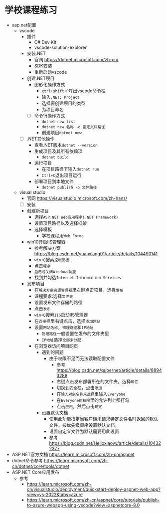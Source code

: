 # 学校课程练习
* asp.net配置
  * vscode
    * 插件
      * C# Dev Kit
      * vscode-solution-explorer
    * 安装.NET
      * 官网 https://dotnet.microsoft.com/zh-cn/
      * SDK安装
      * 重新启动vscode
    * 创建.NET项目
      * 图形化操作方式
        * `ctrl+shift+P`呼出vscode命令栏
        * 输入`.NET: Project`
        * 选择要创建项目的类型
        * 为项目命名
      * [ ] 命令行操作方式
        * `dotnet new list`
        * `dotnet new 名称 -o 指定文件路径`
        * 创建项目`dotnet new`
    * [ ] .NET其他操作
      * 查看.NET版本`dotnet --version`
      * 生成项目及其所有依赖项
        * `dotnet build`
      * 运行项目
        * 在项目路径下输入`dotnet run`
        * `Ctrl+C`退出项目运行
      * 部署项目到本地文件
        * `dotnet publish -o 文件路径`
  * visual studio
    * 官网 https://visualstudio.microsoft.com/zh-hans/
    * [ ] 安装
    * 创建新项目
      * 选择`ASP.NET Web应用程序(.NET Framework)`
      * 设置项目路径以及选择框架
      * 选择模板
        * 学校课程用`Web Forms`
    * win10开启IIS管理器
      * 参考解决方案 https://blog.csdn.net/yuanxiang01/article/details/104490141
      * `win+Q`搜索`控制面板`
      * 点击`程序`
      * `启用或关闭Windows功能`
      * 找到并勾选`Internet Information Services`
    * 发布项目
      * 在`解决方案资源管理器`里右键点击项目，选择`发布`
      * 课程要求:选择`文件夹`
      * 设置发布文件存储的路径
      * 点击`发布`
      * `win+Q`搜索`IIS`启动IIS管理器
      * 在`连接`栏里右键点击，选择`添加网站`
      * 设置`网站名称`，`物理路径`和`IP地址`
        * `物理路径`一般设置在发布的文件夹里
        * `IP地址`选择`全部未分配`
      * 在浏览器访问项目网页
        * 遇到的问题
          * 由于权限不足而无法读取配置文件
            * 参考 https://blog.csdn.net/qubernet/article/details/88943288
            * 右键点击发布部署所在的文件夹，选择`属性`
            * 切换到`安全`栏，点击`添加`
            * 在`输入对象名称来选择`里输入`Everyone`
            * 在`Everyone的权限`里的允许列上都打勾
            * 点击`应用`，然后点击`确定`
        * 设置默认文档
          * 使用此功能指定当客户瑞未请求特定文件名时返回的默认文件。按优先级顺序设置默认文档。
          * 设置自定义文件为默认需要用此设置
          * 参考 https://blog.csdn.net/Helloxiaovv/article/details/104322377
* ASP.NET官方文档 https://learn.microsoft.com/zh-cn/aspnet
* dotnet命令参考 https://learn.microsoft.com/zh-cn/dotnet/core/tools/dotnet
* ASP.NET Core应用发布
  * 参考
    * https://learn.microsoft.com/zh-cn/visualstudio/deployment/quickstart-deploy-aspnet-web-app?view=vs-2022&tabs=azure
    * https://learn.microsoft.com/zh-cn/aspnet/core/tutorials/publish-to-azure-webapp-using-vscode?view=aspnetcore-8.0
